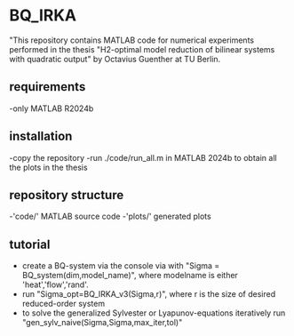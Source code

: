 # BQ_IRKA
"This repository contains MATLAB code for numerical experiments performed in the thesis "H2-optimal model reduction of bilinear systems with quadratic output" by Octavius Guenther at TU Berlin.

## requirements
-only MATLAB R2024b

## installation
-copy the repository
-run ./code/run_all.m in MATLAB 2024b to obtain all the plots in the thesis

## repository structure
-'code/' MATLAB source code
-'plots/' generated plots

## tutorial
- create a BQ-system via the console via with "Sigma = BQ_system(dim,model_name)", where modelname is either 'heat','flow','rand'.
- run "Sigma_opt=BQ_IRKA_v3(Sigma,r)", where r is the size of desired reduced-order system
- to solve the generalized Sylvester or Lyapunov-equations iteratively run "gen_sylv_naive(Sigma,Sigma,max_iter,tol)"

